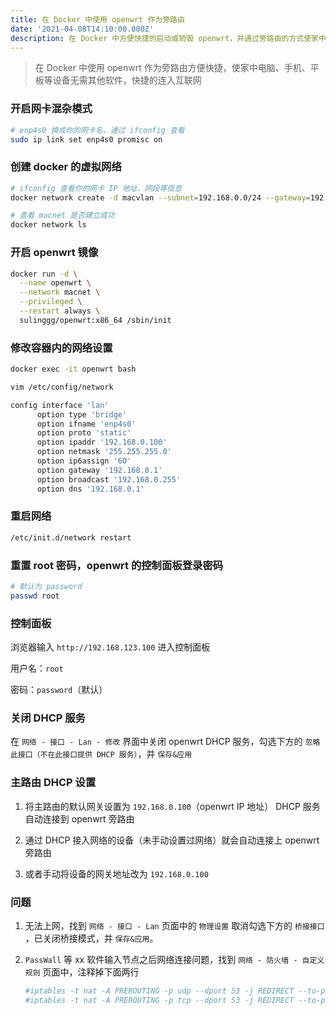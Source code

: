 ```yaml
---
title: 在 Docker 中使用 openwrt 作为旁路由
date: '2021-04-08T14:10:00.000Z'
description: 在 Docker 中方便快捷的启动或销毁 openwrt，并通过旁路由的方式使家中设备快捷连入互联网
---
```


> 在 Docker 中使用 openwrt 作为旁路由方便快捷，使家中电脑、手机、平板等设备无需其他软件，快捷的连入互联网

### 开启网卡混杂模式

```sh
# enp4s0 换成你的网卡名，通过 ifconfig 查看
sudo ip link set enp4s0 promisc on
```

### 创建 docker 的虚拟网络

```sh
# ifconfig 查看你的网卡 IP 地址、网段等信息
docker network create -d macvlan --subnet=192.168.0.0/24 --gateway=192.168.0.1 -o parent=enp4s0 macnet

# 查看 macnet 是否建立成功
docker network ls
```

### 开启 openwrt 镜像

```sh
docker run -d \
  --name openwrt \
  --network macnet \
  --privileged \
  --restart always \
  sulinggg/openwrt:x86_64 /sbin/init
```

### 修改容器内的网络设置

```sh
docker exec -it openwrt bash

vim /etc/config/network
```

```sh
config interface 'lan'
      option type 'bridge'
      option ifname 'enp4s0'
      option proto 'static'
      option ipaddr '192.168.0.100'
      option netmask '255.255.255.0'
      option ip6assign '60'
      option gateway '192.168.0.1'
      option broadcast '192.168.0.255'
      option dns '192.168.0.1'
```

### 重启网络

```sh
/etc/init.d/network restart
```

### 重置 root 密码，openwrt 的控制面板登录密码

```sh
# 默认为 password
passwd root
```

### 控制面板

浏览器输入 `http://192.168.123.100` 进入控制面板

用户名：`root`

密码：`password`（默认）

### 关闭 DHCP 服务

在 `网络 - 接口 - Lan - 修改` 界面中关闭 openwrt DHCP 服务，勾选下方的 `忽略此接口（不在此接口提供 DHCP 服务）`，并 `保存&应用`

### 主路由 DHCP 设置

1. 将主路由的默认网关设置为 `192.168.0.100`（openwrt IP 地址） DHCP 服务自动连接到 openwrt 旁路由

2. 通过 DHCP 接入网络的设备（未手动设置过网络）就会自动连接上 openwrt 旁路由

3. 或者手动将设备的网关地址改为 `192.168.0.100`

### 问题

1.  无法上网，找到 `网络 - 接口 - Lan` 页面中的 `物理设置` 取消勾选下方的 `桥接接口` ，已关闭桥接模式，并 `保存&应用`。

2.  `PassWall` 等 xx 软件输入节点之后网络连接问题，找到 `网络 - 防火墙 - 自定义规则` 页面中，注释掉下面两行

    ```sh
    #iptables -t nat -A PREROUTING -p udp --dport 53 -j REDIRECT --to-ports 53
    #iptables -t nat -A PREROUTING -p tcp --dport 53 -j REDIRECT --to-ports 53
    ```
